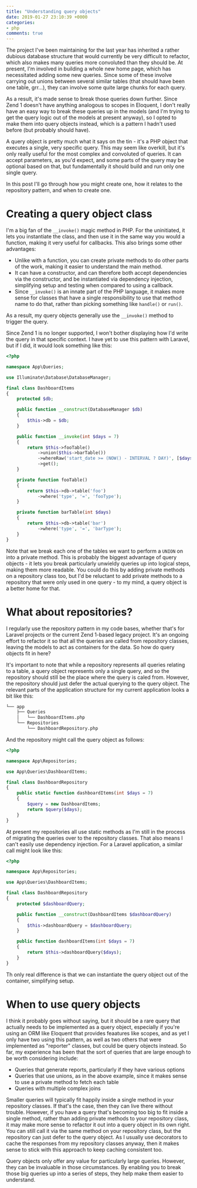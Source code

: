 ```yaml
---
title: "Understanding query objects"
date: 2019-01-27 23:10:39 +0000
categories:
- php
comments: true
---
```


The project I've been maintaining for the last year has inherited a rather dubious database structure that would currently be very difficult to refactor, which also makes many queries more convoluted than they should be. At present, I'm involved in building a whole new home page, which has necessitated adding some new queries. Since some of these involve carrying out unions between several similar tables (that should have been one table, grr...), they can involve some quite large chunks for each query.

As a result, it's made sense to break those queries down further. Since Zend 1 doesn't have anything analogous to scopes in Eloquent, I don't really have an easy way to break these queries up in the models (and I'm trying to get the query logic out of the models at present anyway), so I opted to make them into query objects instead, which is a pattern I hadn't used before (but probably should have).

A query object is pretty much what it says on the tin - it's a PHP object that executes a single, very specific query. This may seem like overkill, but it's only really useful for the most complex and convoluted of queries. It can accept parameters, as you'd expect, and some parts of the query may be optional based on that, but fundamentally it should build and run only one single query.

In this post I'll go through how you might create one, how it relates to the repository pattern, and when to create one.

Creating a query object class
=============================

I'm a big fan of the `__invoke()` magic method in PHP. For the uninitiated, it lets you instantiate the class, and then use it in the same way you would a function, making it very useful for callbacks. This also brings some other advantages:

* Unlike with a function, you can create private methods to do other parts of the work, making it easier to understand the main method.
* It can have a constructor, and can therefore both accept dependencies via the constructor, and be instantiated via dependency injection, simplifying setup and testing when compared to using a callback.
* Since `__invoke()` is an innate part of the PHP language, it makes more sense for classes that have a single responsibility to use that method name to do that, rather than picking something like `handle()` or `run()`.

As a result, my query objects generally use the `__invoke()` method to trigger the query.

Since Zend 1 is no longer supported, I won't bother displaying how I'd write the query in that specific context. I have yet to use this pattern with Laravel, but if I did, it would look something like this:

```php
<?php

namespace App\Queries;

use Illuminate\Database\DatabaseManager;

final class DashboardItems
{
    protected $db;

    public function __construct(DatabaseManager $db)
    {
        $this->db = $db;
    }

    public function __invoke(int $days = 7)
    {
        return $this->fooTable()
            ->union($this->barTable())
            ->whereRaw('start_date >= (NOW() - INTERVAL ? DAY)', [$days]);
            ->get();
    }

    private function fooTable()
    {
        return $this->db->table('foo')
			->where('type', '=', 'fooType');
    }

    private function barTable(int $days)
    {
        return $this->db->table('bar')
			->where('type', '=', 'barType');
    }
}
```

Note that we break each one of the tables we want to perform a `UNION` on into a private method. This is probably the biggest advantage of query objects - it lets you break particularly unwieldy queries up into logical steps, making them more readable. You could do this by adding private methods on a repository class too, but I'd be reluctant to add private methods to a repository that were only used in one query - to my mind, a query object is a better home for that.

What about repositories?
========================

I regularly use the repository pattern in my code bases, whether that's for Laravel projects or the current Zend 1-based legacy project. It's an ongoing effort to refactor it so that all the queries are called from repository classes, leaving the models to act as containers for the data. So how do query objects fit in here?

It's important to note that while a repository represents all queries relating to a table, a query object represents only a single query, and so the repository should still be the place where the query is caled from. However, the repository should just defer the actual querying to the query object. The relevant parts of the application structure for my current application looks a bit like this:

```bash
└── app
    ├── Queries
    │   └── DashboardItems.php
    └── Repositories
        └── DashboardRepository.php
```

And the repository might call the query object as follows:

```php
<?php

namespace App\Repositories;

use App\Queries\DashboardItems;

final class DashboardRepository
{
    public static function dashboardItems(int $days = 7)
    {
        $query = new DashboardItems;
        return $query($days);
    }
}
```

At present my repositories all use static methods as I'm still in the process of migrating the queries over to the repository classes. That also means I can't easily use dependency injection. For a Laravel application, a similar call might look like this:

```php
<?php

namespace App\Repositories;

use App\Queries\DashboardItems;

final class DashboardRepository
{
	protected $dashboardQuery;

	public function __construct(DashboardItems $dashboardQuery)
	{
		$this->dashboardQuery = $dashboardQuery;
	}

    public function dashboardItems(int $days = 7)
    {
        return $this->dashboardQuery($days);
    }
}
```

Th only real difference is that we can instantiate the query object out of the container, simplifying setup.

When to use query objects
=========================

I think it probably goes without saying, but it should be a rare query that actually needs to be implemented as a query object, especially if you're using an ORM like Eloquent that provides feaatures like scopes, and as yet I only have two using this pattern, as well as two others that were implemented as "reporter" classes, but could be query objects instead. So far, my experience has been that the sort of queries that are large enough to be worth considering include:

* Queries that generate reports, particularly if they have various options
* Queries that use unions, as in the above example, since it makes sense to use a private method to fetch each table
* Queries with multiple complex joins

Smaller queries will typically fit happily inside a single method in your repository classes. If that's the case, then they can live there without trouble. However, if you have a query that's becoming too big to fit inside a single method, rather than adding private methods to your repository class, it may make more sense to refactor it out into a query object in its own right. You can still call it via the same method on your repository class, but the repository can just defer to the query object. As I usually use decorators to cache the responses from my repository classes anyway, then it makes sense to stick with this approach to keep caching consistent too.

Query objects only offer any value for particularly large queries. However, they can be invaluable in those circumstances. By enabling you to break those big queries up into a series of steps, they help make them easier to understand.
